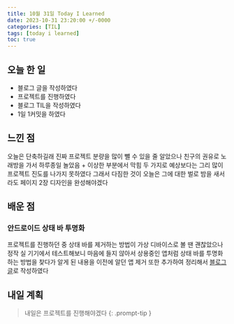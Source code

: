 ```yaml
---
title: 10월 31일 Today I Learned
date: 2023-10-31 23:20:00 +/-0000
categories: [TIL]
tags: [today i learned]
toc: true
---
```


## 오늘 한 일

* 블로그 글을 작성하였다
* 프로젝트를 진행하였다
* 블로그 TIL을 작성하였다
* 1일 1커밋을 하였다

## 느낀 점

오늘은 단축하길래 진짜 프로젝트 분량을 많이 뺄 수 있을 줄 알았으나 친구의 권유로 노래방을 가서 하루종일 놀았음 + 이상한 부분에서 막힘 두 가지로 예상보다는 그리 많이 프로젝트 진도를 나가지 못하였다
그래서 다짐한 것이 오늘은 그에 대한 벌로 밤을 새서라도 페이지 2장 디자인을 완성해야겠다

## 배운 점

### 안드로이드 상태 바 투명화

프로젝트를 진행하던 중 상태 바를 제거하는 방법이 가상 디바이스로 볼 땐 괜찮았으나 정작 실 기기에서 테스트해보니 마음에 들지 않아서 상용중인 앱처럼 상태 바를 투명화하는 방법을 찾다가 알게 된 내용을 이전에 알던 앱 제거 또한 추가하여 정리해서 [블로그 글](https://jangwoojun.github.io/posts/%EC%95%88%EB%93%9C%EB%A1%9C%EC%9D%B4%EB%93%9C-%EC%83%81%ED%83%9C-%EB%B0%94-%ED%88%AC%EB%AA%85%ED%99%94/)로 작성하였다

## 내일 계획

> 내일은 프로젝트를 진행해야겠다
{: .prompt-tip }

